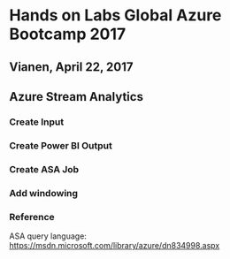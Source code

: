 # Hands on Labs Global Azure Bootcamp 2017
## Vianen, April 22, 2017

## Azure Stream Analytics

### Create Input

### Create Power BI Output

### Create ASA Job

### Add windowing

### Reference
ASA query language: https://msdn.microsoft.com/library/azure/dn834998.aspx
